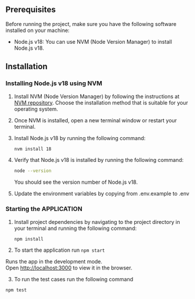 ## Prerequisites

Before running the project, make sure you have the following software installed on your machine:

- Node.js v18: You can use NVM (Node Version Manager) to install Node.js v18.
  

## Installation

### Installing Node.js v18 using NVM

1. Install NVM (Node Version Manager) by following the instructions at [NVM repository](https://github.com/nvm-sh/nvm#installation). Choose the installation method that is suitable for your operating system.

2. Once NVM is installed, open a new terminal window or restart your terminal.

3. Install Node.js v18 by running the following command:

   ```bash
   nvm install 18
   ```

4. Verify that Node.js v18 is installed by running the following command:

   ```bash
   node --version
   ```

   You should see the version number of Node.js v18.

5. Update the environment variables by copying from .env.example to .env


### Starting the APPLICATION

1. Install project dependencies by navigating to the project directory in your terminal and running the following command:

   ```bash
   npm install
   ```

2. To start the application run `npm start`

Runs the app in the development mode.\
Open [http://localhost:3000](http://localhost:3000) to view it in the browser.

3. To run the test cases run the following command

  ```bash
  npm test
  ```